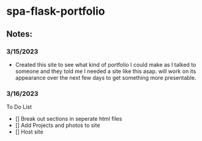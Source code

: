 # spa-flask-portfolio

## Notes:

### 3/15/2023 

- Created this site to see what kind of portfolio I could make as I talked to someone and they told me I needed a site like this asap. will work on its appearance over the next few days to get something more presentable.

### 3/16/2023

To Do List
 - [] Break out sections in seperate html files
 - [] Add Projects and photos to site
 - [] Host site